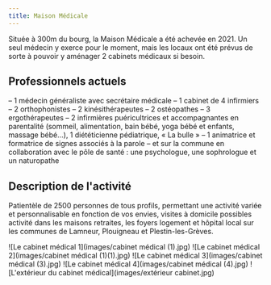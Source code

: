 ```yaml
---
title: Maison Médicale
---
```

Située à 300m du bourg, la Maison Médicale a été achevée en 2021. Un seul médecin y exerce pour le moment, mais les locaux ont été prévus de sorte à pouvoir y aménager 2 cabinets médicaux si besoin.

## Professionnels actuels

– 1 médecin généraliste avec secrétaire médicale
– 1 cabinet de 4 infirmiers
– 2 orthophonistes
– 2 kinésithérapeutes
– 2 ostéopathes
– 3 ergothérapeutes
– 2 infirmières puéricultrices et accompagnantes en parentalité (sommeil, alimentation, bain bébé, yoga bébé et enfants, massage bébé...), 1 diététicienne  pédiatrique, « La bulle » 
– 1 animatrice et formatrice de signes associés à la parole
– et sur la commune en collaboration avec le pôle de santé : une psychologue, une
sophrologue et un naturopathe

## Description de l'activité

Patientèle de 2500 personnes de tous profils, permettant une activité variée et personnalisable en fonction de vos envies, visites à domicile possibles
activité dans les maisons retraites, les foyers logement et hôpital local sur les communes de Lamneur, Plouigneau et Plestin-les-Grèves.

![Le cabinet médical 1](images/cabinet médical (1).jpg)
![Le cabinet médical 2](images/cabinet médical (1)(1).jpg)
![Le cabinet médical 3](images/cabinet médical (3).jpg)
![Le cabinet médical 4](images/cabinet médical (4).jpg)
![L'extérieur du cabinet médical](images/extérieur cabinet.jpg)